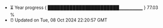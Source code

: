 - ⏳ Year progress { ███████████████████████▁▁▁▁▁▁▁ } 77.03 %
- ⏰ Updated on Tue, 08 Oct 2024 22:20:57 GMT

